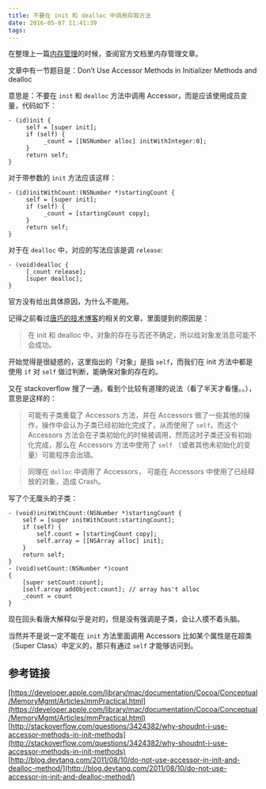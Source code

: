 ```yaml
---
title: 不要在 init 和 dealloc 中调用存取方法
date: 2016-05-07 11:41:39
tags:
---
```


在整理上一篇[内存管理](http://blog.iostalks.com/2016/05/04/C-ObjC-manage-memory/)的时候，查阅官方文档里内存管理文章。

文章中有一节题目是：Don’t Use Accessor Methods in Initializer Methods and dealloc

意思是：不要在 `init` 和 `dealloc` 方法中调用 Accessor，而是应该使用成员变量，代码如下：

<!--more-->

```objC
- (id)init { 
     self = [super init]; 
     if (self) {
          _count = [[NSNumber alloc] initWithInteger:0]; 
     }
     return self;
}
```

对于带参数的 `init` 方法应该这样：

```objC
- (id)initWithCount:(NSNumber *)startingCount { 
     self = [super init]; 
     if (self) {
          _count = [startingCount copy];
     }
     return self;
}
```

对于在 `dealloc` 中，对应的写法应该是调 `release`:

```objC
- (void)dealloc { 
     [_count release]; 
     [super dealloc];
}
```

官方没有给出具体原因，为什么不能用。

记得之前看过[唐巧的技术博客](http://blog.devtang.com/2011/08/10/do-not-use-accessor-in-init-and-dealloc-method/)的相关的文章，里面提到的原因是：

> 在 init 和 dealloc 中，对象的存在与否还不确定，所以给对象发消息可能不会成功。

开始觉得是很疑惑的，这里指出的「对象」是指 `self`，而我们在 init 方法中都是使用 `if` 对 `self` 做过判断，能确保对象的存在的。

又在 stackoverflow 搜了一通，看到个比较有道理的说法（看了半天才看懂。。），意思是这样的：

>可能有子类重载了 Accessors 方法，并在 Accessors 做了一些其他的操作，操作中会认为子类已经初始化完成了，从而使用了 `self`。而这个 Accessors 方法会在子类初始化的时候被调用，然而这时子类还没有初始化完成，那么在 Accessors 方法中使用了 `self` （或者其他未初始化的变量）可能程序会出错。

>同理在 `delloc` 中调用了 Accessors， 可能在 Accessors 中使用了已经释放的对象，造成 Crash。

写了个无厘头的子类：

```objC
- (void)initWithCount:(NSNumber *)startingCount {
    self = [super initWithCount:startingCount];
    if (self) {
        self.count = [startingCount copy];
        self.array = [[NSArray alloc] init];
    }
    return self;
}
- (void)setCount:(NSNumber *)count
{
	[super setCount:count];
	[self.array addObject:count]; // array has't alloc
	_count = count
}
```

现在回头看唐大解释似乎是对的，但是没有强调是子类，会让人摸不着头脑。

当然并不是说一定不能在 `init` 方法里面调用 Accessors 比如某个属性是在超类（Super Class）中定义的，那只有通过 `self` 才能够访问到。

## 参考链接
[https://developer.apple.com/library/mac/documentation/Cocoa/Conceptual/MemoryMgmt/Articles/mmPractical.html](https://developer.apple.com/library/mac/documentation/Cocoa/Conceptual/MemoryMgmt/Articles/mmPractical.html)
[http://stackoverflow.com/questions/3424382/why-shoudnt-i-use-accessor-methods-in-init-methods](http://stackoverflow.com/questions/3424382/why-shoudnt-i-use-accessor-methods-in-init-methods)
[http://blog.devtang.com/2011/08/10/do-not-use-accessor-in-init-and-dealloc-method/](http://blog.devtang.com/2011/08/10/do-not-use-accessor-in-init-and-dealloc-method/)
